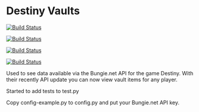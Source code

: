 # Destiny Vaults

[![Build Status](http://104.130.11.192:8080/job/destiny_game_stats/badge/icon)](http://104.130.11.192:8080/job/destiny_game_stats/)

[![Build Status](http://104.130.11.192:8080/buildStatus/icon?job=destiny_game_stats)](http://104.130.11.192:8080/job/destiny_game_stats/)

[![Build Status](http://104.130.11.192:8080/job/destiny_game_stats/badge/icon)](http://104.130.11.192:8080/job/destiny_game_stats)

[![Build Status](http://104.130.11.192:8080/job/destiny_game_stats/badge/icon)](http://104.130.11.192:8080/job/destiny_game_stats)


Used to see data available via the Bungie.net API for the game Destiny.  With their recently API update you can now view vault items for any player.

Started to add tests to test.py

Copy config-example.py to config.py and put your Bungie.net API key.
